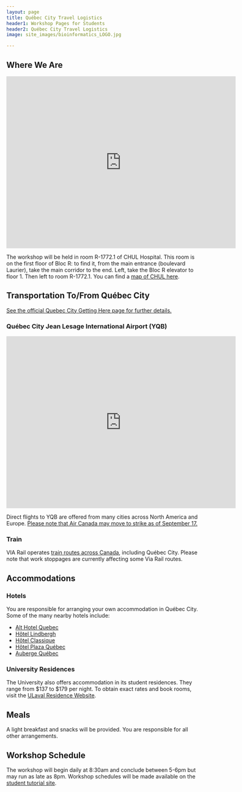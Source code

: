 ```yaml
---
layout: page
title: Québec City Travel Logistics
header1: Workshop Pages for Students
header2: Québec City Travel Logistics
image: site_images/bioinformatics_LOGO.jpg

---
```


## Where We Are
<iframe src="https://www.google.com/maps/embed?pb=!1m18!1m12!1m3!1d716.3179151361276!2d-71.28247846388453!3d46.768968813878026!2m3!1f0!2f0!3f0!3m2!1i1024!2i768!4f13.1!3m3!1m2!1s0x4cb896ccb1467765%3A0x52486aa1088dc414!2s2705%20Bd%20Laurier%2C%20Qu%C3%A9bec%2C%20QC%20G1V%204G2!5e0!3m2!1sen!2sca!4v1724433184661!5m2!1sen!2sca" width="600" height="450" style="border:0;" allowfullscreen="" loading="lazy" referrerpolicy="no-referrer-when-downgrade"></iframe>

The workshop will be held in room R-1772.1 of CHUL Hospital. This room is on the first floor of Bloc R: to find it, from the main entrance (boulevard Laurier), take the main corridor to the end. Left, take the Bloc R elevator to floor 1. Then left to room R-1772.1. You can find a [map of CHUL here](https://www.chudequebec.ca/chudequebec.ca/files/b1/b1c94dd1-3508-4c8f-91b6-028e11bacfe0.pdf).

## Transportation To/From Québec City

[See the official Quebec City Getting Here page for further details.](https://www.quebec-cite.com/en/plan-your-trip-quebec-city/getting-here)  

### Québec City Jean Lesage International Airport (YQB)

<iframe src="https://www.google.com/maps/embed?pb=!1m14!1m8!1m3!1d10926.728334111154!2d-71.3885945!3d46.7908685!3m2!1i1024!2i768!4f13.1!3m3!1m2!1s0x4cb89985d94c16f3%3A0x5d62f497dd07326a!2sQu%C3%A9bec%20City%20Jean%20Lesage%20International%20Airport!5e0!3m2!1sen!2sca!4v1724431188811!5m2!1sen!2sca" width="600" height="450" style="border:0;" allowfullscreen="" loading="lazy" referrerpolicy="no-referrer-when-downgrade"></iframe>

Direct flights to YQB are offered from many cities across North America and Europe. [Please note that Air Canada may move to strike as of September 17.](https://www.ctvnews.ca/business/air-canada-pilots-authorize-strike-for-as-soon-as-next-month-1.7010525)  

### Train
VIA Rail operates [train routes across Canada](https://www.viarail.ca/en/explore-our-destinations/trains/ontario-and-quebec), including Québec City. Please note that work stoppages are currently affecting some Via Rail routes.

## Accommodations

### Hotels

You are responsible for arranging your own accommodation in Québec City. Some of the many nearby hotels include:

* [Alt Hotel Quebec](https://www.germainhotels.com/en/alt-hotel/quebec?gad_source=1)  
* [Hôtel Lindbergh](https://www.hotelsjaro.com/lindbergh/)  
* [Hôtel Classique](https://www.hotelclassique.com/en)  
* [Hôtel Plaza Québec](https://www.hotelsjaro.com/plaza-quebec/)  
* [Auberge Québec](https://www.hotelsjaro.com/auberge-quebec/)  

### University Residences

The University also offers accommodation in its student residences. They range from $137 to $179 per night. To obtain exact rates and book rooms, visit the [ULaval Residence Website](https://www.residences.ulaval.ca/hebergement-hotelier).

## Meals

A light breakfast and snacks will be provided. You are responsible for all other arrangements.

## Workshop Schedule

The workshop will begin daily at 8:30am and conclude between 5-6pm but may run as late as 8pm. Workshop schedules will be made available on the [student tutorial site](https://bioinformaticsdotca.github.io/PROT_2024).  